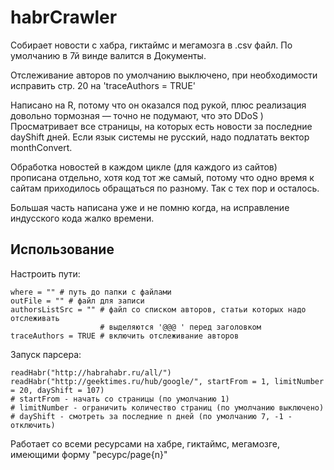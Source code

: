# habrCrawler
Собирает новости с хабра, гиктаймс и мегамозга в .csv файл. По умолчанию в 7й винде валится в Документы.

Отслеживание авторов по умолчанию выключено, при необходимости исправить стр. 20 на 'traceAuthors = TRUE'

Написано на R, потому что он оказался под рукой, плюс реализация довольно тормозная — точно не подумают, что это DDoS )
Просматривает все страницы, на которых есть новости за последние dayShift дней. Если язык системы не русский, надо подлатать вектор monthConvert.

Обработка новостей в каждом цикле (для каждого из сайтов) прописана отдельно, хотя код тот же самый, потому что одно время к сайтам приходилось обращаться по разному. Так с тех пор и осталось.

Большая часть написана уже и не помню когда, на исправление индусского кода жалко времени.

## Использование
Настроить пути:
```
where = "" # путь до папки с файлами
outFile = "" # файл для записи
authorsListSrc = "" # файл со списком авторов, статьи которых надо отслеживать
					# выделяются '@@@ ' перед заголовком
traceAuthors = TRUE # включить отслеживание авторов
```
Запуск парсера:
```
readHabr("http://habrahabr.ru/all/")
readHabr("http://geektimes.ru/hub/google/", startFrom = 1, limitNumber = 20, dayShift = 107)
# startFrom - начать со страницы (по умолчанию 1)
# limitNumber - ограничить количество страниц (по умолчанию выключено)
# dayShift - смотреть за последние n дней (по умолчанию 7, -1 - отключить)
```
Работает со всеми ресурсами на хабре, гиктаймс, мегамозге, имеющими форму "ресурс/page{n}"
